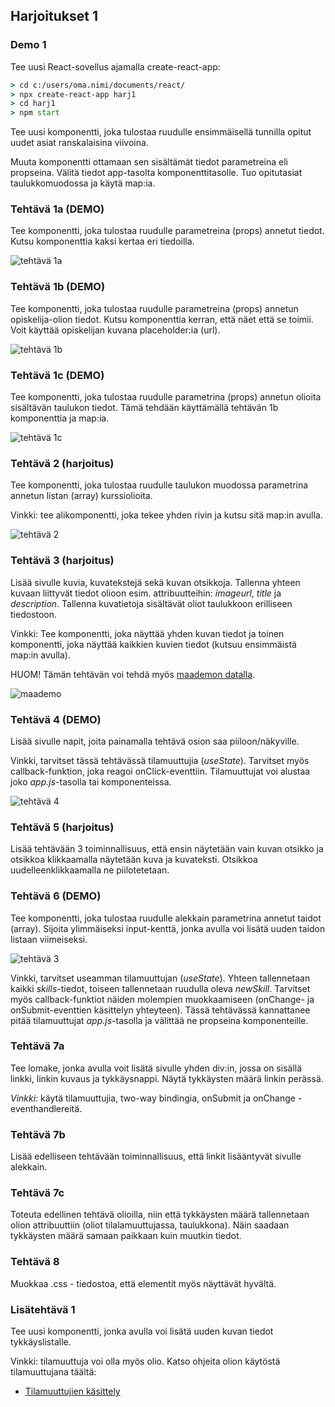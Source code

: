 ## Harjoitukset 1

### Demo 1

Tee uusi React-sovellus ajamalla create-react-app:

```cmd
> cd c:/users/oma.nimi/documents/react/
> npx create-react-app harj1
> cd harj1
> npm start
```

Tee uusi komponentti, joka tulostaa ruudulle ensimmäisellä tunnilla opitut uudet asiat ranskalaisina viivoina.

Muuta komponentti ottamaan sen sisältämät tiedot parametreina eli propseina. Välitä tiedot app-tasolta komponenttitasolle. Tuo opitutasiat taulukkomuodossa ja käytä map:ia.

### Tehtävä 1a (DEMO)

Tee komponentti, joka tulostaa ruudulle parametreina (props) annetut tiedot. Kutsu komponenttia kaksi kertaa eri tiedoilla.

![tehtävä 1a](./img/course.PNG)

### Tehtävä 1b (DEMO)

Tee komponentti, joka tulostaa ruudulle parametreina (props) annetun opiskelija-olion tiedot. Kutsu komponenttia kerran, että näet että se toimii. Voit käyttää opiskelijan kuvana placeholder:ia (url).

![tehtävä 1b](./img/ostudent.PNG)

### Tehtävä 1c (DEMO)

Tee komponentti, joka tulostaa ruudulle parametrina (props) annetun olioita sisältävän taulukon tiedot. Tämä tehdään käyttämällä tehtävän 1b komponenttia ja map:ia.

![tehtävä 1c](./img/ostudents.PNG)

### Tehtävä 2 (harjoitus)

Tee komponentti, joka tulostaa ruudulle taulukon muodossa parametrina annetun listan (array) kurssiolioita.

Vinkki: tee alikomponentti, joka tekee yhden rivin ja kutsu sitä map:in avulla.

![tehtävä 2](./img/kurssit.PNG)

### Tehtävä 3 (harjoitus)

Lisää sivulle kuvia, kuvatekstejä sekä kuvan otsikkoja. Tallenna yhteen kuvaan liittyvät tiedot olioon esim. attribuutteihin: *imageurl*, *title* ja *description*. Tallenna kuvatietoja sisältävät oliot taulukkoon erilliseen tiedostoon.

Vinkki: Tee komponentti, joka näyttää yhden kuvan tiedot ja toinen komponentti, joka näyttää kaikkien kuvien tiedot (kutsuu ensimmäistä map:in avulla).

HUOM! Tämän tehtävän voi tehdä myös [maademon datalla](https://otredu.github.io/js/maademo.html). 

![maademo](../js/img/maa_step4.PNG)

### Tehtävä 4 (DEMO)

Lisää sivulle napit, joita painamalla tehtävä osion saa piiloon/näkyville.

Vinkki, tarvitset tässä tehtävässä tilamuuttujia (*useState*). Tarvitset myös callback-funktion, joka reagoi onClick-eventtiin. Tilamuuttujat voi alustaa joko *app.js*-tasolla tai komponenteissa.

![tehtävä 4](./img/piilota.PNG)

### Tehtävä 5 (harjoitus)

Lisää tehtävään 3 toiminnallisuus, että ensin näytetään vain kuvan otsikko ja otsikkoa klikkaamalla näytetään kuva ja kuvateksti. Otsikkoa uudelleenklikkaamalla ne piilotetetaan.

### Tehtävä 6 (DEMO)

Tee komponentti, joka tulostaa ruudulle alekkain parametrina annetut taidot (array). Sijoita ylimmäiseksi input-kenttä, jonka avulla voi lisätä uuden taidon listaan viimeiseksi.

![tehtävä 3](./img/oppinut.PNG)

Vinkki, tarvitset useamman tilamuuttujan (*useState*). Yhteen tallennetaan kaikki *skills*-tiedot, toiseen tallennetaan ruudulla oleva *newSkill*. Tarvitset myös callback-funktiot näiden molempien muokkaamiseen (onChange- ja onSubmit-eventtien käsittelyn yhteyteen). Tässä tehtävässä kannattanee pitää tilamuuttujat *app.js*-tasolla ja välittää ne propseina komponenteille.

### Tehtävä 7a

Tee lomake, jonka avulla voit lisätä sivulle yhden div:in, jossa on sisällä linkki, linkin kuvaus ja tykkäysnappi. Näytä tykkäysten määrä linkin perässä.

*Vinkki:* käytä tilamuuttujia, two-way bindingia, onSubmit ja onChange - eventhandlereitä.

### Tehtävä 7b

Lisää edelliseen tehtävään toiminnallisuus, että linkit lisääntyvät sivulle alekkain.

### Tehtävä 7c 

Toteuta edellinen tehtävä olioilla, niin että tykkäysten määrä tallennetaan olion attribuuttiin (oliot tilalamuuttujassa, taulukkona). Näin saadaan tykkäysten määrä samaan paikkaan kuin muutkin tiedot.

### Tehtävä 8

Muokkaa .css - tiedostoa, että elementit myös näyttävät hyvältä.

### Lisätehtävä 1

Tee uusi komponentti, jonka avulla voi lisätä uuden kuvan tiedot tykkäyslistalle.

Vinkki: tilamuuttuja voi olla myös olio. Katso ohjeita olion käytöstä tilamuuttujana täältä:

- [Tilamuuttujien käsittely](./immutable-state.html)